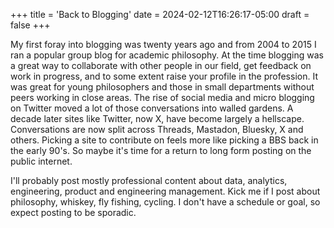 +++
title = 'Back to Blogging'
date = 2024-02-12T16:26:17-05:00
draft = false
+++

My first foray into blogging was twenty years ago and from 2004 to 2015 I ran a popular group blog for academic philosophy. At the time blogging was a great way to collaborate with other people in our field, get feedback on work in progress, and to some extent raise your profile in the profession. It was great for young philosophers and those in small departments without peers working in close areas. The rise of social media and micro blogging on Twitter moved a lot of those conversations into walled gardens. A decade later sites like Twitter, now X, have become largely a hellscape. Conversations are now split across Threads, Mastadon, Bluesky, X and others. Picking a site to contribute on feels more like picking a BBS back in the early 90's. So maybe it's time for a return to long form posting on the public internet.

I'll probably post mostly professional content about data, analytics, engineering, product and engineering management. Kick me if I post about philosophy, whiskey, fly fishing, cycling. I don't have a schedule or goal, so expect posting to be sporadic.
